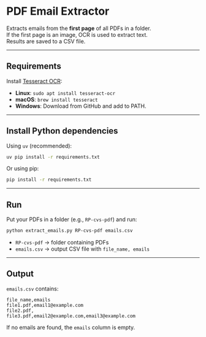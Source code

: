 # PDF Email Extractor

Extracts emails from the **first page** of all PDFs in a folder.  
If the first page is an image, OCR is used to extract text.  
Results are saved to a CSV file.

---

## Requirements

Install [Tesseract OCR](https://github.com/UB-Mannheim/tesseract/wiki):

- **Linux**: `sudo apt install tesseract-ocr`
- **macOS**: `brew install tesseract`
- **Windows**: Download from GitHub and add to PATH.

---

## Install Python dependencies

Using `uv` (recommended):
```bash
uv pip install -r requirements.txt
```

Or using pip:
```bash
pip install -r requirements.txt
```

---

## Run

Put your PDFs in a folder (e.g., `RP-cvs-pdf`) and run:
```bash
python extract_emails.py RP-cvs-pdf emails.csv
```

- `RP-cvs-pdf` → folder containing PDFs  
- `emails.csv` → output CSV file with `file_name, emails`

---

## Output

`emails.csv` contains:
```
file_name,emails
file1.pdf,email1@example.com
file2.pdf,
file3.pdf,email2@example.com,email3@example.com
```
If no emails are found, the `emails` column is empty.

